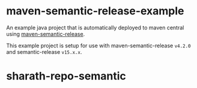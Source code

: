 # maven-semantic-release-example

An example java project that is automatically deployed to maven central using [maven-semantic-release](https://github.com/conveyal/maven-semantic-release).

This example project is setup for use with maven-semantic-release `v4.2.0` and semantic-release `v15.x.x`.
# sharath-repo-semantic
